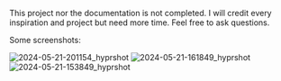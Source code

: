 This project nor the documentation is not completed. I will credit every inspiration and project but need more time. Feel free to ask questions.

Some screenshots:

![2024-05-21-201154_hyprshot](https://github.com/newcharhuso/unix-porn/assets/83580410/f762beae-7f90-4599-ae0b-cc7fec5f4bc6)
![2024-05-21-161849_hyprshot](https://github.com/newcharhuso/unix-porn/assets/83580410/beb2e596-d56f-4239-8081-71e694cdc521)
![2024-05-21-153849_hyprshot](https://github.com/newcharhuso/unix-porn/assets/83580410/4ffa8110-5642-47e8-83a5-e52b515ea30d)
